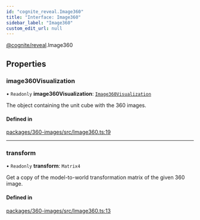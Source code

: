 ```yaml
---
id: "cognite_reveal.Image360"
title: "Interface: Image360"
sidebar_label: "Image360"
custom_edit_url: null
---
```


[@cognite/reveal](../modules/cognite_reveal.md).Image360

## Properties

### image360Visualization

• `Readonly` **image360Visualization**: [`Image360Visualization`](cognite_reveal.Image360Visualization.md)

The object containing the unit cube with the 360 images.

#### Defined in

[packages/360-images/src/Image360.ts:19](https://github.com/cognitedata/reveal/blob/fba2eed2/viewer/packages/360-images/src/Image360.ts#L19)

___

### transform

• `Readonly` **transform**: `Matrix4`

Get a copy of the model-to-world transformation matrix
of the given 360 image.

#### Defined in

[packages/360-images/src/Image360.ts:13](https://github.com/cognitedata/reveal/blob/fba2eed2/viewer/packages/360-images/src/Image360.ts#L13)
